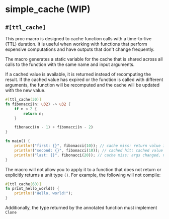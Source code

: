 # simple_cache (WIP)

## `#[ttl_cache]`

This proc macro is designed to cache function calls with a time-to-live (TTL) duration. 
It is useful when working with functions that perform expensive computations and have
outputs that don't change frequently.

The macro generates a static variable for the cache that is shared across all calls to 
the function with the same name and input arguments. 

If a cached value is available, it is returned instead of recomputing the result. 
If the cached value has expired or the function is called with different arguments,
the function will be recomputed and the cache will be updated with the new value.


```rs
#[ttl_cache(30)]
fn fibonacci(n: u32) -> u32 {
    if n < 2 {
        return n;
    }

    fibonacci(n - 1) + fibonacci(n - 2)
}

fn main() {
    println!("first: {}", fibonacci(10)); // cache miss: return value is cached
    println!("second: {}", fibonacci(10)); // cached hit: cached value is returned
    println!("last: {}", fibonacci(20)); // cache miss: args changed, new result is cached
}
```

The macro will not allow you to apply it to a function that does not return or explicitly 
returns a unit type `()`. For example, the following will not compile:

```rs
#[ttl_cache(60)]
fn print_hello_world() {
    println!("Hello, world!");
}
```

Additionally, the type returned by the annotated function must implement `Clone`